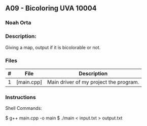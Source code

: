 ## A09 - Bicoloring UVA 10004
### Noah Orta
### Description:

Giving a map, output if it is bicolorable or not.

### Files

|   #   | File            | Description                                        |
| :---: | --------------- | -------------------------------------------------- |
|   1   | [main.cpp]      | Main driver of my project the program.      |


### Instructions

Shell Commands:

$ g++ main.cpp -o main
$ ./main < input.txt > output.txt
